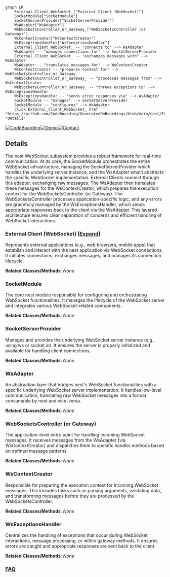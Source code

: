 ```mermaid
graph LR
    External_Client_WebSocket_["External Client (WebSocket)"]
    SocketModule["SocketModule"]
    SocketServerProvider["SocketServerProvider"]
    WsAdapter["WsAdapter"]
    WebSocketsController_or_Gateway_["WebSocketsController (or Gateway)"]
    WsContextCreator["WsContextCreator"]
    WsExceptionsHandler["WsExceptionsHandler"]
    External_Client_WebSocket_ -- "connects to" --> WsAdapter
    WsAdapter -- "manages connections for" --> SocketServerProvider
    External_Client_WebSocket_ -- "exchanges messages with" --> WsAdapter
    WsAdapter -- "translates messages for" --> WsContextCreator
    WsContextCreator -- "prepares context for" --> WebSocketsController_or_Gateway_
    WebSocketsController_or_Gateway_ -- "processes messages from" --> WsContextCreator
    WebSocketsController_or_Gateway_ -- "throws exceptions to" --> WsExceptionsHandler
    WsExceptionsHandler -- "sends error responses via" --> WsAdapter
    SocketModule -- "manages" --> SocketServerProvider
    SocketModule -- "configures" --> WsAdapter
    click External_Client_WebSocket_ href "https://github.com/CodeBoarding/GeneratedOnBoardings/blob/main/nest/External_Client_WebSocket_.md" "Details"
```

[![CodeBoarding](https://img.shields.io/badge/Generated%20by-CodeBoarding-9cf?style=flat-square)](https://github.com/CodeBoarding/GeneratedOnBoardings)[![Demo](https://img.shields.io/badge/Try%20our-Demo-blue?style=flat-square)](https://www.codeboarding.org/demo)[![Contact](https://img.shields.io/badge/Contact%20us%20-%20contact@codeboarding.org-lightgrey?style=flat-square)](mailto:contact@codeboarding.org)

## Details

The nest WebSocket subsystem provides a robust framework for real-time communication. At its core, the SocketModule orchestrates the entire WebSocket infrastructure, managing the SocketServerProvider which handles the underlying server instance, and the WsAdapter which abstracts the specific WebSocket implementation. External Clients connect through this adapter, exchanging raw messages. The WsAdapter then translates these messages for the WsContextCreator, which prepares the execution context for the WebSocketsController (or Gateway). The WebSocketsController processes application-specific logic, and any errors are gracefully managed by the WsExceptionsHandler, which sends appropriate responses back to the client via the WsAdapter. This layered architecture ensures clear separation of concerns and efficient handling of WebSocket interactions.

### External Client (WebSocket) [[Expand]](./External_Client_WebSocket_.md)
Represents external applications (e.g., web browsers, mobile apps) that establish and interact with the nest application via WebSocket connections. It initiates connections, exchanges messages, and manages its connection lifecycle.


**Related Classes/Methods**: _None_

### SocketModule
The core nest module responsible for configuring and orchestrating WebSocket functionalities. It manages the lifecycle of the WebSocket server and integrates various WebSocket-related components.


**Related Classes/Methods**: _None_

### SocketServerProvider
Manages and provides the underlying WebSocket server instance (e.g., using ws or socket.io). It ensures the server is properly initialized and available for handling client connections.


**Related Classes/Methods**: _None_

### WsAdapter
An abstraction layer that bridges nest's WebSocket functionalities with a specific underlying WebSocket server implementation. It handles low-level communication, translating raw WebSocket messages into a format consumable by nest and vice-versa.


**Related Classes/Methods**: _None_

### WebSocketsController (or Gateway)
The application-level entry point for handling incoming WebSocket messages. It receives messages from the WsAdapter (via WsContextCreator) and dispatches them to specific handler methods based on defined message patterns.


**Related Classes/Methods**: _None_

### WsContextCreator
Responsible for preparing the execution context for incoming WebSocket messages. This includes tasks such as parsing arguments, validating data, and transforming messages before they are processed by the WebSocketsController.


**Related Classes/Methods**: _None_

### WsExceptionsHandler
Centralizes the handling of exceptions that occur during WebSocket interactions, message processing, or within gateway methods. It ensures errors are caught and appropriate responses are sent back to the client.


**Related Classes/Methods**: _None_



### [FAQ](https://github.com/CodeBoarding/GeneratedOnBoardings/tree/main?tab=readme-ov-file#faq)